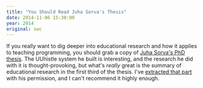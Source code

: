 ```yaml
---
title: "You Should Read Juha Sorva's Thesis"
date: 2014-11-06 15:30:00
year: 2014
original: swc
---
```

<p>
  If you really want to dig deeper into educational research and how it applies to teaching programming,
  you should grab a copy of
  <a href="http://lib.tkk.fi/Diss/2012/isbn9789526046266/isbn9789526046266.pdf">Juha Sorva's PhD thesis</a>.
  The UUhistle system he built is interesting,
  and the research he did with it is thought-provoking,
  but what's <em>really</em> great is the summary of educational research in the first third of the thesis.
  I've <a href="{{site.training_url}}/wp-content/uploads/2012/08/sorva-thesis-1.pdf">extracted that part</a>
  with his permission,
  and I can't recommend it highly enough.
</p>
